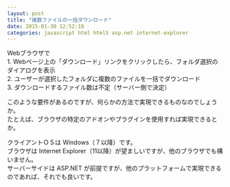 ```yaml
---
layout: post
title: "複数ファイルの一括ダウンロード"
date: 2015-01-30 12:52:19
categories: javascript html html5 asp.net internet-explorer
---
```

<p>Webブラウザで<br>
1. Webページ上の「ダウンロード」リンクをクリックしたら、フォルダ選択のダイアログを表示<br>
2. ユーザーが選択したフォルダに複数のファイルを一括でダウンロード<br>
3. ダウンロードするファイル数は不定（サーバー側で決定）</p>

<p>このような要件があるのですが、何らかの方法で実現できるものなのでしょうか。<br>
たとえば、ブラウザの特定のアドオンやプラグインを使用すれば実現できるとか。</p>

<p>クライアントＯＳは Windows（７以降）です。<br>
ブラウザは Internet Explorer（11以降）が望ましいですが、他のブラウザでも構いません。<br>
サーバーサイドは ASP.NET が前提ですが、他のプラットフォームで実現できるのであれば、それでも良いです。</p>

